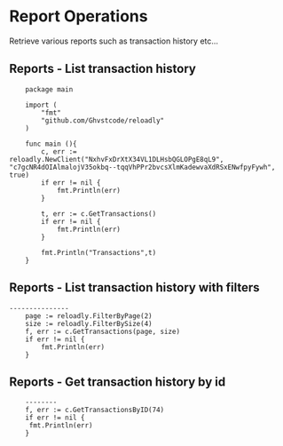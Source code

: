 # Report Operations

Retrieve various reports such as transaction history etc...

## Reports - List transaction history

```golang
    package main

    import (
        "fmt"
        "github.com/Ghvstcode/reloadly"
    )

    func main (){
        c, err := reloadly.NewClient("NxhvFxDrXtX34VL1DLHsbQGLOPgE8qL9", "c7gcNR4dOIAlmalojV35okbq--tqqVhPPr2bvcsXlmKadewvaXdRSxENwfpyFywh", true)
        if err != nil {
            fmt.Println(err)
        }
    
        t, err := c.GetTransactions()
        if err != nil {
            fmt.Println(err)
        }
    
        fmt.Println("Transactions",t)
    }
```

## Reports - List transaction history with filters

```golang
---------------
    page := reloadly.FilterByPage(2)
    size := reloadly.FilterBySize(4)
    f, err := c.GetTransactions(page, size)
    if err != nil {
        fmt.Println(err)
    }
```

## Reports - Get transaction history by id

```golang
    --------
    f, err := c.GetTransactionsByID(74)
    if err != nil {
     fmt.Println(err)
    }
```